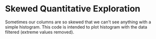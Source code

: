 # Skewed Quantitative Exploration
Sometimes our columns are so skewed that we can't see anything with a simple histogram. This code is intended to plot histogram with the data filtered (extreme values removed).
